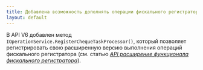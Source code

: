 ```yaml
---
title: Добавлена возможность дополнять операции фискального регистратора. 
layout: default
---
```

В API V6 добавлен метод `IOperationService.RegisterChequeTaskProcessor()`, который позволяет регистрировать свою расширенную версию выполнения операций фискального регистратора (см. статью [*API расширение функционала фискального регистратора*](ChequeTaskProcessor.html "Расширение функционала фискального регистратора")).


